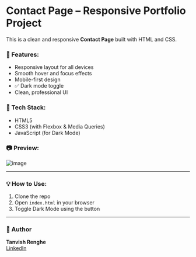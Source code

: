 # Contact Page – Responsive Portfolio Project

This is a clean and responsive **Contact Page** built with HTML and CSS.

### 🌟 Features:
- Responsive layout for all devices
- Smooth hover and focus effects
- Mobile-first design
- ✅ Dark mode toggle
- Clean, professional UI

### 🚀 Tech Stack:
- HTML5
- CSS3 (with Flexbox & Media Queries)
- JavaScript (for Dark Mode)

### 📷 Preview:

![image](https://github.com/user-attachments/assets/643885ac-b52a-433d-bf67-f924b1c38a24)

---

### 💡 How to Use:
1. Clone the repo  
2. Open `index.html` in your browser  
3. Toggle Dark Mode using the button

---

### 📌 Author
**Tanvish Renghe**  
[LinkedIn](https://github.com/Renghe)  
